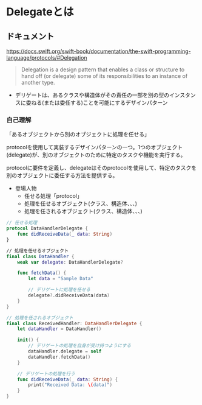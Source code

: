 # Delegateとは

## ドキュメント

https://docs.swift.org/swift-book/documentation/the-swift-programming-language/protocols/#Delegation

> Delegation is a design pattern that enables a class or structure to hand off (or delegate) some of its responsibilities to an instance of another type.

* デリゲートは、あるクラスや構造体がその責任の一部を別の型のインスタンスに委ねる(または委任する)ことを可能にするデザインパターン

### 自己理解

「あるオブジェクトから別のオブジェクトに処理を任せる」

protocolを使用して実装するデザインパターンの一つ。1つのオブジェクト(delegate)が、別のオブジェクトのために特定のタスクや機能を実行する。

protocolに要件を定義し、delegateはそのprotocolを使用して、特定のタスクを別のオブジェクトに委任する方法を提供する。

* 登場人物
  * 任せる処理「protocol」
  * 処理を任せるオブジェクト(クラス、構造体、、、)
  * 処理を任されるオブジェクト(クラス、構造体、、、)

``` swift
// 任せる処理
protocol DataHandlerDelegate {
    func didReceiveData(_ data: String)
}

// 処理を任せるオブジェクト
final class DataHandler {
    weak var delegate: DataHandlerDelegate?

    func fetchData() {
        let data = "Sample Data"

        // デリゲートに処理を任せる
        delegate?.didReceiveData(data)
    }
}

// 処理を任されるオブジェクト
final class ReceivedHandler: DataHandlerDelegate {
    let dataHandler = DataHandler()

    init() {
        // デリゲートの処理を自身が受け持つようにする
        dataHandler.delegate = self
        dataHandler.fetchData()
    }

    // デリゲートの処理を行う
    func didReceiveData(_ data: String) {
        print("Received Data: \(data)")
    }
}
```